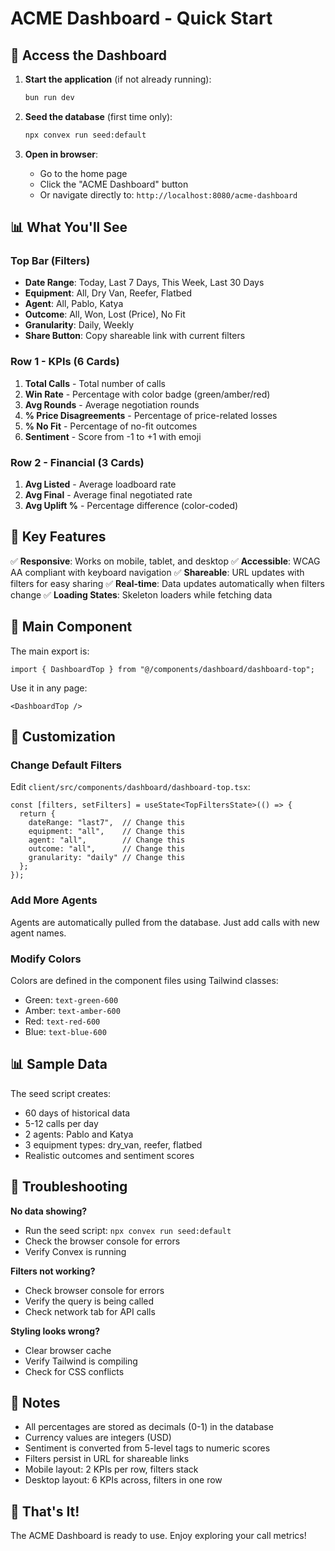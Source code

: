 # ACME Dashboard - Quick Start

## 🚀 Access the Dashboard

1. **Start the application** (if not already running):
   ```bash
   bun run dev
   ```

2. **Seed the database** (first time only):
   ```bash
   npx convex run seed:default
   ```

3. **Open in browser**:
   - Go to the home page
   - Click the "ACME Dashboard" button
   - Or navigate directly to: `http://localhost:8080/acme-dashboard`

## 📊 What You'll See

### Top Bar (Filters)
- **Date Range**: Today, Last 7 Days, This Week, Last 30 Days
- **Equipment**: All, Dry Van, Reefer, Flatbed
- **Agent**: All, Pablo, Katya
- **Outcome**: All, Won, Lost (Price), No Fit
- **Granularity**: Daily, Weekly
- **Share Button**: Copy shareable link with current filters

### Row 1 - KPIs (6 Cards)
1. **Total Calls** - Total number of calls
2. **Win Rate** - Percentage with color badge (green/amber/red)
3. **Avg Rounds** - Average negotiation rounds
4. **% Price Disagreements** - Percentage of price-related losses
5. **% No Fit** - Percentage of no-fit outcomes
6. **Sentiment** - Score from -1 to +1 with emoji

### Row 2 - Financial (3 Cards)
1. **Avg Listed** - Average loadboard rate
2. **Avg Final** - Average final negotiated rate
3. **Avg Uplift %** - Percentage difference (color-coded)

## 🎯 Key Features

✅ **Responsive**: Works on mobile, tablet, and desktop
✅ **Accessible**: WCAG AA compliant with keyboard navigation
✅ **Shareable**: URL updates with filters for easy sharing
✅ **Real-time**: Data updates automatically when filters change
✅ **Loading States**: Skeleton loaders while fetching data

## 📁 Main Component

The main export is:
```tsx
import { DashboardTop } from "@/components/dashboard/dashboard-top";
```

Use it in any page:
```tsx
<DashboardTop />
```

## 🔧 Customization

### Change Default Filters
Edit `client/src/components/dashboard/dashboard-top.tsx`:
```tsx
const [filters, setFilters] = useState<TopFiltersState>(() => {
  return {
    dateRange: "last7",  // Change this
    equipment: "all",    // Change this
    agent: "all",        // Change this
    outcome: "all",      // Change this
    granularity: "daily" // Change this
  };
});
```

### Add More Agents
Agents are automatically pulled from the database. Just add calls with new agent names.

### Modify Colors
Colors are defined in the component files using Tailwind classes:
- Green: `text-green-600`
- Amber: `text-amber-600`
- Red: `text-red-600`
- Blue: `text-blue-600`

## 📊 Sample Data

The seed script creates:
- 60 days of historical data
- 5-12 calls per day
- 2 agents: Pablo and Katya
- 3 equipment types: dry_van, reefer, flatbed
- Realistic outcomes and sentiment scores

## 🐛 Troubleshooting

**No data showing?**
- Run the seed script: `npx convex run seed:default`
- Check the browser console for errors
- Verify Convex is running

**Filters not working?**
- Check browser console for errors
- Verify the query is being called
- Check network tab for API calls

**Styling looks wrong?**
- Clear browser cache
- Verify Tailwind is compiling
- Check for CSS conflicts

## 📝 Notes

- All percentages are stored as decimals (0-1) in the database
- Currency values are integers (USD)
- Sentiment is converted from 5-level tags to numeric scores
- Filters persist in URL for shareable links
- Mobile layout: 2 KPIs per row, filters stack
- Desktop layout: 6 KPIs across, filters in one row

## 🎉 That's It!

The ACME Dashboard is ready to use. Enjoy exploring your call metrics!
